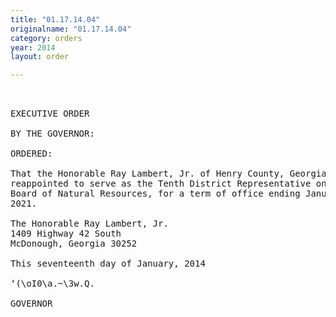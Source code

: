 ```yaml
---
title: "01.17.14.04"
originalname: "01.17.14.04"
category: orders
year: 2014
layout: order

---
```

<pre>
 

EXECUTIVE ORDER

BY THE GOVERNOR:

ORDERED:

That the Honorable Ray Lambert, Jr. of Henry County, Georgia, is
reappointed to serve as the Tenth District Representative on the
Board of Natural Resources, for a term of office ending January 1,
2021.

The Honorable Ray Lambert, Jr.
1409 Highway 42 South
McDonough, Georgia 30252

This seventeenth day of January, 2014

‘(\oI0\a.~\3w.Q.

GOVERNOR

</pre>

